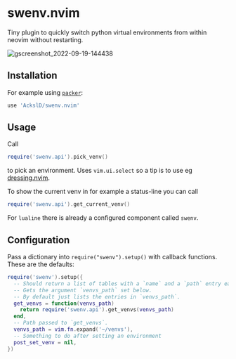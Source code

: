 # swenv.nvim
Tiny plugin to quickly switch python virtual environments from within neovim without restarting.

![gscreenshot_2022-09-19-144438](https://user-images.githubusercontent.com/23341710/191020632-543e8118-4eea-4964-8d59-1556836b929f.png)

## Installation
For example using [`packer`](https://github.com/wbthomason/packer.nvim):
```lua
use 'AckslD/swenv.nvim'
```

## Usage
Call
```lua
require('swenv.api').pick_venv()
```
to pick an environment. Uses `vim.ui.select` so a tip is to use eg [dressing.nvim](https://github.com/stevearc/dressing.nvim).

To show the current venv in for example a status-line you can call
```lua
require('swenv.api').get_current_venv()
```

For `lualine` there is already a configured component called `swenv`.

## Configuration
Pass a dictionary into `require("swenv").setup()` with callback functions.
These are the defaults:
```lua
require('swenv').setup({
  -- Should return a list of tables with a `name` and a `path` entry each.
  -- Gets the argument `venvs_path` set below.
  -- By default just lists the entries in `venvs_path`.
  get_venvs = function(venvs_path)
    return require('swenv.api').get_venvs(venvs_path)
  end,
  -- Path passed to `get_venvs`.
  venvs_path = vim.fn.expand('~/venvs'),
  -- Something to do after setting an environment
  post_set_venv = nil,
})
```
